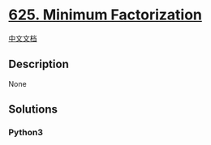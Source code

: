 # [625. Minimum Factorization](https://leetcode.com/problems/minimum-factorization)

[中文文档](/leetcode/0600-0699/0625.Minimum%20Factorization/README.md)

## Description

None

## Solutions

<!-- tabs:start -->

### **Python3**

```python

```

<!-- tabs:end -->
